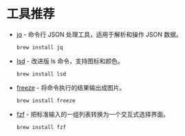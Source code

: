 # 工具推荐

- [jq](https://wangchujiang.com/linux-command/c/jq.html) - 命令行 JSON 处理工具，适用于解析和操作 JSON 数据。
  
  `brew install jq`

- [lsd](https://github.com/lsd-rs/lsd) - 改进版 ls 命令，支持图标和颜色。
  
  `brew install lsd`
  
- [freeze](https://github.com/charmbracelet/freeze) - 将命令执行的结果输出成图片。
  
  `brew install freeze`

- [fzf](https://github.com/junegunn/fzf) - 把标准输入的一组列表转换为一个交互式选择界面。
  
  `brew install fzf`
